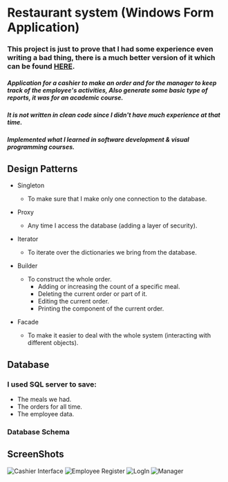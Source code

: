 # Restaurant system (Windows Form Application) #
### This project is just to prove that I had some experience even writing a bad thing, there is a much better version of it which can be found [HERE](). ###
##### Application for a cashier to make an order and for the manager to keep track of the employee's activities, Also generate some basic type of reports, it was for an academic course. #####
##### It is not written in clean code since I didn't have much experience at that time. #####
##### Implemented what I learned in software development & visual programming courses. #####

## Design Patterns ##
+ Singleton
    + To make sure that I make only one connection to the database.
+ Proxy
    + Any time I access the database (adding a layer of security).
+ Iterator
    + To iterate over the dictionaries we bring from the database. 
+ Builder
    + To construct the whole order.
        + Adding or increasing the count of a specific meal.
        + Deleting the current order or part of it.
        + Editing the current order.
        + Printing the component of the current order.

+ Facade
    + To make it easier to deal with the whole system (interacting with different objects).

## Database ##
### I used SQL server to save: ###
+ The meals we had.
+ The orders for all time.
+ The employee data.

### Database Schema ###



## ScreenShots ##
![Cashier Interface](https://raw.githubusercontent.com/SmallCat3699/Projects/master/first_Attemp/ScreenShots/Cashier.jpeg)
![Employee Register](https://raw.githubusercontent.com/SmallCat3699/Projects/master/first_Attemp/ScreenShots/Register.jpg)
![LogIn](https://raw.githubusercontent.com/SmallCat3699/Projects/master/first_Attemp/ScreenShots/LogIn.jpg)
![Manager](https://raw.githubusercontent.com/SmallCat3699/Projects/master/first_Attemp/ScreenShots/Manager.jpg)
